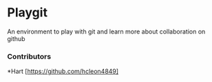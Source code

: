 # Playgit
An environment to play with git and learn more about collaboration on github

### Contributors
*Hart [https://github.com/hcleon4849]
